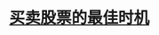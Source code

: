# [买卖股票的最佳时机](https://leetcode-cn.com/explore/interview/card/top-interview-questions-easy/23/dynamic-programming/55/)